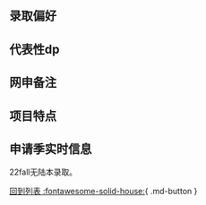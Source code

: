 ## 录取偏好

## 代表性dp

## 网申备注

## 项目特点

## 申请季实时信息
22fall无陆本录取。

[回到列表 :fontawesome-solid-house:](选校梯度.md){ .md-button }
